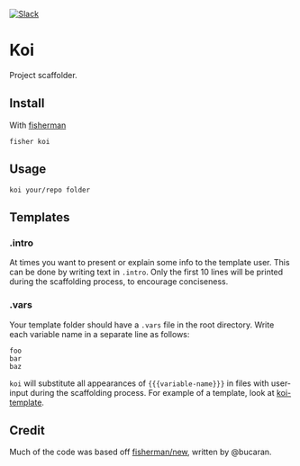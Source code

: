 [![Slack][slack-badge]][slack-link]

# Koi

Project scaffolder.

## Install

With [fisherman]

```
fisher koi
```

## Usage

```
koi your/repo folder
```

## Templates
### .intro

At times you want to present or explain some info to the template user. This can be done by writing text in `.intro`. Only the first 10 lines will be printed during the scaffolding process, to encourage conciseness.

### .vars
Your template folder should have a `.vars` file in the root directory. Write each variable name in a separate line as follows:

```
foo
bar
baz
```

`koi` will substitute all appearances of `{{{variable-name}}}` in files with user-input during the scaffolding process. For example of a template, look at [koi-template].

## Credit

Much of the code was based off [fisherman/new], written by @bucaran.

[slack-link]: https://fisherman-wharf.herokuapp.com
[slack-badge]: https://fisherman-wharf.herokuapp.com/badge.svg
[fisherman]: https://github.com/fisherman/fisherman

[fisherman/new]:https://github.com/fisherman/new
[koi-template]: https://github.com/jethrokuan/koi-template

